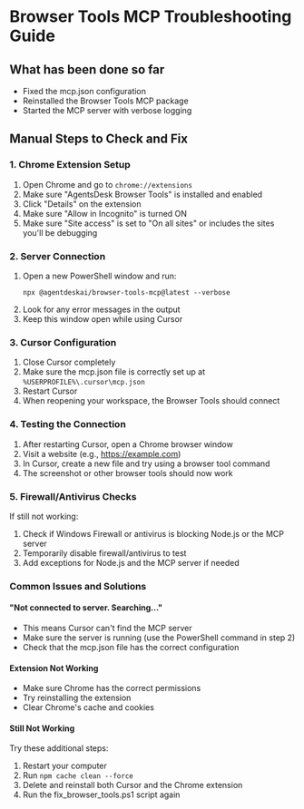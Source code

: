 # Browser Tools MCP Troubleshooting Guide

## What has been done so far

- Fixed the mcp.json configuration
- Reinstalled the Browser Tools MCP package
- Started the MCP server with verbose logging

## Manual Steps to Check and Fix

### 1. Chrome Extension Setup

1. Open Chrome and go to `chrome://extensions`
2. Make sure "AgentsDesk Browser Tools" is installed and enabled
3. Click "Details" on the extension
4. Make sure "Allow in Incognito" is turned ON
5. Make sure "Site access" is set to "On all sites" or includes the sites you'll be debugging

### 2. Server Connection

1. Open a new PowerShell window and run:
   ```
   npx @agentdeskai/browser-tools-mcp@latest --verbose
   ```
2. Look for any error messages in the output
3. Keep this window open while using Cursor

### 3. Cursor Configuration

1. Close Cursor completely
2. Make sure the mcp.json file is correctly set up at `%USERPROFILE%\.cursor\mcp.json`
3. Restart Cursor
4. When reopening your workspace, the Browser Tools should connect

### 4. Testing the Connection

1. After restarting Cursor, open a Chrome browser window
2. Visit a website (e.g., https://example.com)
3. In Cursor, create a new file and try using a browser tool command
4. The screenshot or other browser tools should now work

### 5. Firewall/Antivirus Checks

If still not working:

1. Check if Windows Firewall or antivirus is blocking Node.js or the MCP server
2. Temporarily disable firewall/antivirus to test
3. Add exceptions for Node.js and the MCP server if needed

### Common Issues and Solutions

#### "Not connected to server. Searching..."

- This means Cursor can't find the MCP server
- Make sure the server is running (use the PowerShell command in step 2)
- Check that the mcp.json file has the correct configuration

#### Extension Not Working

- Make sure Chrome has the correct permissions
- Try reinstalling the extension
- Clear Chrome's cache and cookies

#### Still Not Working

Try these additional steps:

1. Restart your computer
2. Run `npm cache clean --force`
3. Delete and reinstall both Cursor and the Chrome extension
4. Run the fix_browser_tools.ps1 script again
